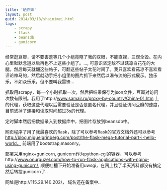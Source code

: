 ```yaml
---
title: '晒你妹'
layout: post
guid: 2014/03/18/shainimei.html
tags:
    - scrapy 
    - flask
    - beansdb
    - gunicorn
---
```


经常逛豆瓣，请不要害羞等几个小组亮瞎了我的双眼，不能直视，三观全毁。在内心里默默念道以后再也不上这些小组了。..., 可意识坚定敌不过菇凉白花花的大腿。然后每天就翻这些帖子，可翻这些帖子太花时间了。我只喜欢看菇凉不喜欢看评论神马的，然后就动手把小组里的图片抓下来然后以瀑布流的形式展示。独乐乐，不如众乐乐，但不要叫我雷锋...

抓取用scrapy，每一个小时抓取一次，然后把结果保存为json文件，豆瓣对访问次数有限制。我用了http://www.samair.ru/proxy-by-country/China-01.htm 上的代理，获取这些代理以后需要验证是否是匿名代理，并且验证访问豆瓣的速度，目前滤掉了连接和读取时间超过3s的代理。

定时脚本然后把数据录入到数据库中，把图片存放到beansdb中。

网页程序了用了我最喜欢的flask，除了可以参考flask的官方文档外还可以参考 http://blog.miguelgrinberg.com/post/the-flask-mega-tutorial-part-i-hello-world， 前端用了bootstrap,masonry。

部署采用nginx+gunicorn, gunicorn作为python-cgi的容器，可以参考http://www.onurguzel.com/how-to-run-flask-applications-with-nginx-using-gunicorn/, 顺便吐槽下开始准备用uwsgi，在网上找了半天资料都没有搞定然后转投gunicorn了..

网址是http://115.29.140.202/， 域名还在备案中..




